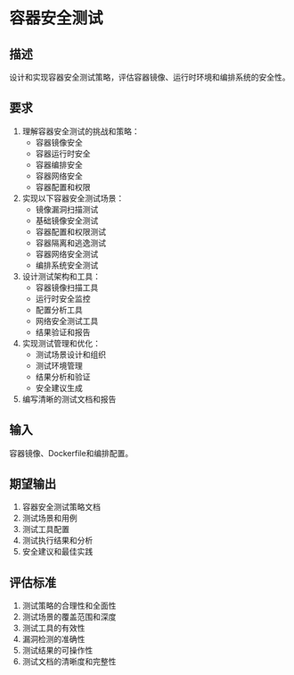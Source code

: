 # 容器安全测试

## 描述
设计和实现容器安全测试策略，评估容器镜像、运行时环境和编排系统的安全性。

## 要求
1. 理解容器安全测试的挑战和策略：
   - 容器镜像安全
   - 容器运行时安全
   - 容器编排安全
   - 容器网络安全
   - 容器配置和权限
2. 实现以下容器安全测试场景：
   - 镜像漏洞扫描测试
   - 基础镜像安全测试
   - 容器配置和权限测试
   - 容器隔离和逃逸测试
   - 容器网络安全测试
   - 编排系统安全测试
3. 设计测试架构和工具：
   - 容器镜像扫描工具
   - 运行时安全监控
   - 配置分析工具
   - 网络安全测试工具
   - 结果验证和报告
4. 实现测试管理和优化：
   - 测试场景设计和组织
   - 测试环境管理
   - 结果分析和验证
   - 安全建议生成
5. 编写清晰的测试文档和报告

## 输入
容器镜像、Dockerfile和编排配置。

## 期望输出
1. 容器安全测试策略文档
2. 测试场景和用例
3. 测试工具配置
4. 测试执行结果和分析
5. 安全建议和最佳实践

## 评估标准
1. 测试策略的合理性和全面性
2. 测试场景的覆盖范围和深度
3. 测试工具的有效性
4. 漏洞检测的准确性
5. 测试结果的可操作性
6. 测试文档的清晰度和完整性